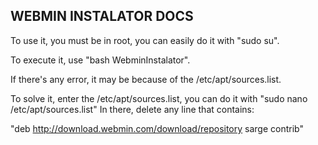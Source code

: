 ## WEBMIN INSTALATOR DOCS

To use it, you must be in root, you can easily do it with "sudo su".

To execute it, use "bash WebminInstalator".

If there's any error, it may be because of the /etc/apt/sources.list.

To solve it, enter the /etc/apt/sources.list, you can do it with "sudo nano /etc/apt/sources.list"
In there, delete any line that contains:

"deb http://download.webmin.com/download/repository sarge contrib"
